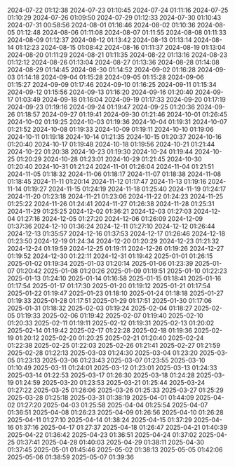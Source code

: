 2024-07-22 01:12:38
2024-07-23 01:10:45
2024-07-24 01:11:16
2024-07-25 01:10:29
2024-07-26 01:09:50
2024-07-29 01:12:33
2024-07-30 01:10:43
2024-07-31 00:58:56
2024-08-01 01:16:46
2024-08-02 01:10:36
2024-08-05 01:12:48
2024-08-06 01:11:08
2024-08-07 01:11:55
2024-08-08 01:11:33
2024-08-09 01:12:37
2024-08-12 01:13:42
2024-08-13 01:13:14
2024-08-14 01:12:23
2024-08-15 01:08:42
2024-08-16 01:11:37
2024-08-19 01:13:04
2024-08-20 01:11:29
2024-08-21 01:11:35
2024-08-22 01:13:16
2024-08-23 01:12:12
2024-08-26 01:13:04
2024-08-27 01:13:36
2024-08-28 01:14:08
2024-08-29 01:14:45
2024-08-30 01:14:52
2024-09-02 01:16:28
2024-09-03 01:14:18
2024-09-04 01:15:28
2024-09-05 01:15:28
2024-09-06 01:15:27
2024-09-09 01:17:46
2024-09-10 01:16:25
2024-09-11 01:15:34
2024-09-12 01:15:56
2024-09-13 01:16:20
2024-09-16 01:20:40
2024-09-17 01:03:49
2024-09-18 01:16:04
2024-09-19 01:17:33
2024-09-20 01:17:19
2024-09-23 01:19:16
2024-09-24 01:19:47
2024-09-25 01:20:36
2024-09-26 01:18:57
2024-09-27 01:19:41
2024-09-30 01:21:46
2024-10-01 01:26:45
2024-10-02 01:19:25
2024-10-03 01:19:36
2024-10-04 01:19:31
2024-10-07 01:21:52
2024-10-08 01:19:33
2024-10-09 01:19:11
2024-10-10 01:19:06
2024-10-11 01:19:18
2024-10-14 01:21:35
2024-10-15 01:20:37
2024-10-16 01:20:40
2024-10-17 01:19:48
2024-10-18 01:19:56
2024-10-21 01:21:44
2024-10-22 01:20:38
2024-10-23 01:19:30
2024-10-24 01:19:44
2024-10-25 01:20:29
2024-10-28 01:23:01
2024-10-29 01:21:45
2024-10-30 01:20:40
2024-10-31 01:21:24
2024-11-01 01:26:04
2024-11-04 01:21:51
2024-11-05 01:18:32
2024-11-06 01:18:17
2024-11-07 01:18:38
2024-11-08 01:18:45
2024-11-11 01:20:14
2024-11-12 01:17:47
2024-11-13 01:19:16
2024-11-14 01:19:27
2024-11-15 01:24:19
2024-11-18 01:25:40
2024-11-19 01:24:17
2024-11-20 01:23:18
2024-11-21 01:23:06
2024-11-22 01:24:23
2024-11-25 01:25:22
2024-11-26 01:24:41
2024-11-27 01:26:38
2024-11-28 01:25:31
2024-11-29 01:25:25
2024-12-02 01:36:21
2024-12-03 01:27:03
2024-12-04 01:27:16
2024-12-05 01:27:20
2024-12-06 01:26:09
2024-12-09 01:37:36
2024-12-10 01:36:24
2024-12-11 01:27:10
2024-12-12 01:26:44
2024-12-13 01:35:57
2024-12-16 01:37:53
2024-12-17 01:26:46
2024-12-18 01:23:50
2024-12-19 01:24:34
2024-12-20 01:20:29
2024-12-23 01:21:32
2024-12-24 01:19:59
2024-12-25 01:19:11
2024-12-26 01:19:26
2024-12-27 01:19:52
2024-12-30 01:22:11
2024-12-31 01:19:42
2025-01-01 01:26:15
2025-01-02 01:19:34
2025-01-03 01:20:14
2025-01-06 01:23:39
2025-01-07 01:20:42
2025-01-08 01:20:26
2025-01-09 01:19:51
2025-01-10 01:22:23
2025-01-13 01:24:10
2025-01-14 01:16:58
2025-01-15 01:18:41
2025-01-16 01:17:54
2025-01-17 01:17:30
2025-01-20 01:19:12
2025-01-21 01:17:54
2025-01-22 01:19:47
2025-01-23 01:18:10
2025-01-24 01:18:18
2025-01-27 01:19:33
2025-01-28 01:17:51
2025-01-29 01:17:51
2025-01-30 01:17:06
2025-01-31 01:18:32
2025-02-03 01:19:24
2025-02-04 01:18:27
2025-02-05 01:19:33
2025-02-06 01:19:42
2025-02-07 01:19:40
2025-02-10 01:20:33
2025-02-11 01:19:11
2025-02-12 01:19:31
2025-02-13 01:20:02
2025-02-14 01:19:42
2025-02-17 01:22:28
2025-02-18 01:19:36
2025-02-19 01:20:12
2025-02-20 01:20:25
2025-02-21 01:20:40
2025-02-24 01:22:38
2025-02-25 01:22:03
2025-02-26 01:21:41
2025-02-27 01:21:59
2025-02-28 01:22:13
2025-03-03 01:24:30
2025-03-04 01:23:20
2025-03-05 01:23:13
2025-03-06 01:23:43
2025-03-07 01:23:55
2025-03-10 01:10:49
2025-03-11 01:24:01
2025-03-12 01:23:01
2025-03-13 01:24:33
2025-03-14 01:22:53
2025-03-17 01:26:30
2025-03-18 01:24:28
2025-03-19 01:24:59
2025-03-20 01:23:53
2025-03-21 01:25:44
2025-03-24 01:27:22
2025-03-25 01:26:06
2025-03-26 01:25:33
2025-03-27 01:25:29
2025-03-28 01:25:18
2025-03-31 01:38:19
2025-04-01 01:44:09
2025-04-02 01:27:20
2025-04-03 01:25:58
2025-04-04 01:25:54
2025-04-07 01:36:51
2025-04-08 01:26:23
2025-04-09 01:26:56
2025-04-10 01:26:28
2025-04-11 01:27:10
2025-04-14 01:38:24
2025-04-15 01:37:29
2025-04-16 01:37:16
2025-04-17 01:27:37
2025-04-18 01:26:47
2025-04-21 01:40:39
2025-04-22 01:36:42
2025-04-23 01:36:51
2025-04-24 01:37:02
2025-04-25 01:37:41
2025-04-28 01:40:03
2025-04-29 01:38:11
2025-04-30 01:37:45
2025-05-01 01:45:46
2025-05-02 01:38:13
2025-05-05 01:42:06
2025-05-06 01:38:59
2025-05-07 01:39:36
